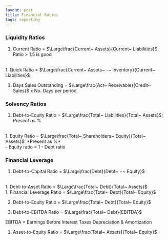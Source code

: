 ```yaml
---
layout: post
title: Financial Ratios
tags: reporting
---
```



### Liquidity Ratios

1. Current Ratio = $\Large\frac{Current~ Assets}{Current~ Liabilities}$: Ratio > 1.5 is good     
<br>
1. Quick Ratio = $\Large\frac{Current~ Assets~ -~ Inventory}{Current~ Liabilities}$
<br>

1. Days Sales Outstanding = $\Large\frac{Act~ Receivable}{Credit~ Sales}$ x No. Days per period

### Solvency Ratios

1. Debt-to-Equity Ratio = $\Large\frac{Total~ Liabilities}{Total~ Assets}$: *Present as %*  
<br>
1. Equity Ratio = $\Large\frac{Total~ Shareholders~ Equity}{Total~ Assets}$: *Present as %*  
<br> 
   - Equity ratio = 1 - Debt ratio 

### Financial Leverage

1. Debt-to-Capital Ratio = $\Large\frac{Debt}{Debt~ +~ Equity}$  
<br>
1. Debt-to-Asset Ratio = $\Large\frac{Total~ Debt}{Total~ Assets}$  
<br>
1. Financial Leverage Ratio = $\Large\frac{Total~ Debt}{Total~ Equity}$  

2. Debt-to-Equity Ratio = $\Large\frac{Total~ Debt}{Total~ Equity}$

3. Debt-to-EBITDA Ratio = $\Large\frac{Total~ Debt}{EBITDA}$

EBITDA = Earnings Before Interest Taxes Depreciation & Amortization

1. Asset-to-Equity Ratio = $\Large\frac{Total~ Assets}{Total~ Equity}$
